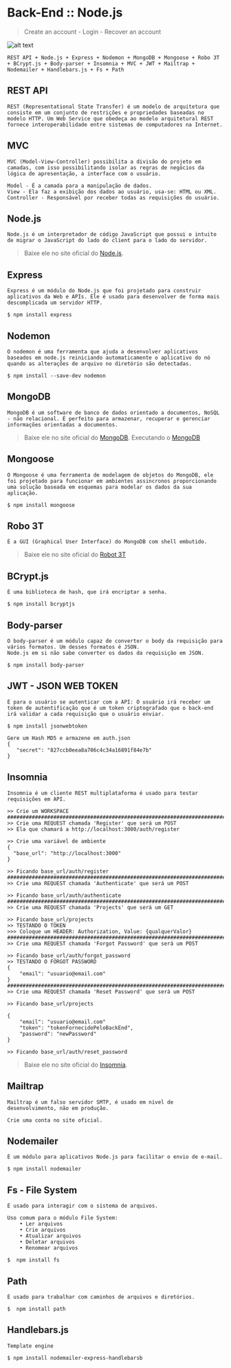 # Back-End :: Node.js
> Create an account - Login - Recover an account

![alt text](https://cdn.filestackcontent.com/aq3jZRygQy6ku6ElUlJw)
``` 
REST API + Node.js + Express + Nodemon + MongoDB + Mongoose + Robo 3T + BCrypt.js + Body-parser + Insomnia + MVC + JWT + Mailtrap + Nodemailer + Handlebars.js + Fs + Path
```
**REST API**
------
``` 
REST (Representational State Transfer) é um modelo de arquitetura que consiste em um conjunto de restrições e propriedades baseadas no modelo HTTP. Um Web Service que obedeça ao modelo arquitetural REST fornece interoperabilidade entre sistemas de computadores na Internet.
``` 
**MVC**
------
``` 
MVC (Model-View-Controller) possibilita a divisão do projeto em camadas, com isso possibilitando isolar as regras de negócios da lógica de apresentação, a interface com o usuário.

Model - É a camada para a manipulação de dados.
View - Ela faz a exibição dos dados ao usuário, usa-se: HTML ou XML.
Controller - Responsável por receber todas as requisições do usuário.
``` 

**Node.js**
------
``` 
Node.js é um interpretador de código JavaScript que possui o intuito de migrar o JavaScript do lado do client para o lado do servidor.
``` 
> Baixe ele no site oficial do [Node.js](https://nodejs.org/en/download/).

**Express**
------
``` 
Express é um módulo do Node.js que foi projetado para construir aplicativos da Web e APIs. Ele é usado para desenvolver de forma mais descomplicada um servidor HTTP.

$ npm install express
``` 

**Nodemon**
------
``` 
O nodemon é uma ferramenta que ajuda a desenvolver aplicativos baseados em node.js reiniciando automaticamente o aplicativo do nó quando as alterações de arquivo no diretório são detectadas.

$ npm install --save-dev nodemon
``` 

**MongoDB**
------
``` 
MongoDB é um software de banco de dados orientado a documentos, NoSQL - não relacional. É perfeito para armazenar, recuperar e gerenciar informações orientadas a documentos.
``` 
> Baixe ele no site oficial do [MongoDB](https://docs.mongodb.com/manual/installation/).
Executando o [MongoDB](https://docs.mongodb.com/manual/tutorial/install-mongodb-on-windows/#run-mongodb-from-cmd)

**Mongoose**
------
``` 
O Mongoose é uma ferramenta de modelagem de objetos do MongoDB, ele foi projetado para funcionar em ambientes assincronos proporcionando uma solução baseada em esquemas para modelar os dados da sua aplicação.

$ npm install mongoose
``` 
**Robo 3T**
------
``` 
É a GUI (Graphical User Interface) do MongoDB com shell embutido.
``` 
> Baixe ele no site oficial do [Robot 3T](https://robomongo.org/download)


**BCrypt.js**
------
``` 
É uma biblioteca de hash, que irá encriptar a senha.

$ npm install bcryptjs
``` 

**Body-parser**
------
``` 
O body-parser é um módulo capaz de converter o body da requisição para vários formatos. Um desses formatos é JSON.
Node.js em si não sabe converter os dados da requisição em JSON.

$ npm install body-parser
``` 
**JWT - JSON WEB TOKEN**
------
``` 
É para o usuário se autenticar com a API: O usuário irá receber um token de autentificação que é um token criptografado que o back-end irá validar a cada requisição que o usuário enviar.

$ npm install jsonwebtoken

Gere um Hash MD5 e armazene em auth.json
{
   "secret": "827ccb0eea8a706c4c34a16891f84e7b"
}
``` 

**Insomnia**
---
``` 
Insomnia é um cliente REST multiplataforma é usado para testar requisições em API.

>> Crie um WORKSPACE
##########################################################################
>> Crie uma REQUEST chamada 'Register' que será um POST
>> Ela que chamará a http://localhost:3000/auth/register

>> Crie uma variável de ambiente
{
  "base_url": "http://localhost:3000"
}

>> Ficando base_url/auth/register
##########################################################################
>> Crie uma REQUEST chamada 'Authenticate' que será um POST

>> Ficando base_url/auth/authenticate
##########################################################################
>> Crie uma REQUEST chamada 'Projects' que será um GET

>> Ficando base_url/projects
>> TESTANDO O TOKEN
>>> Coloque um HEADER: Authorization, Value: {qualquerValor}
##########################################################################
>> Crie uma REQUEST chamada 'Forgot Password' que será um POST

>> Ficando base_url/auth/forgot_password
>> TESTANDO O FORGOT PASSWORD
{
	"email": "usuario@email.com"
}
##########################################################################
>> Crie uma REQUEST chamada 'Reset Password' que será um POST

>> Ficando base_url/projects

{
 	"email": "usuario@email.com"
    "token": "tokenFornecidoPeloBackEnd",
    "password": "newPassword"
}

>> Ficando base_url/auth/reset_password
``` 
> Baixe ele no site oficial do [Insomnia](https://insomnia.rest/download/).


**Mailtrap**
------
``` 
Mailtrap é um falso servidor SMTP, é usado em nivel de desenvolvimento, não em produção.

Crie uma conta no site oficial.
``` 

**Nodemailer**
------
``` 
É um módulo para aplicativos Node.js para facilitar o envio de e-mail.

$ npm install nodemailer
``` 
**Fs - File System**
------
``` 
É usado para interagir com o sistema de arquivos.

Uso comum para o módulo File System:
    • Ler arquivos
    • Crie arquivos
    • Atualizar arquivos
    • Deletar arquivos
    • Renomear arquivos

$  npm install fs
``` 
**Path**
------
``` 
É usado para trabalhar com caminhos de arquivos e diretórios.

$  npm install path
``` 
**Handlebars.js**
------
``` 
Template engine

$ npm install nodemailer-express-handlebarsb
``` 
